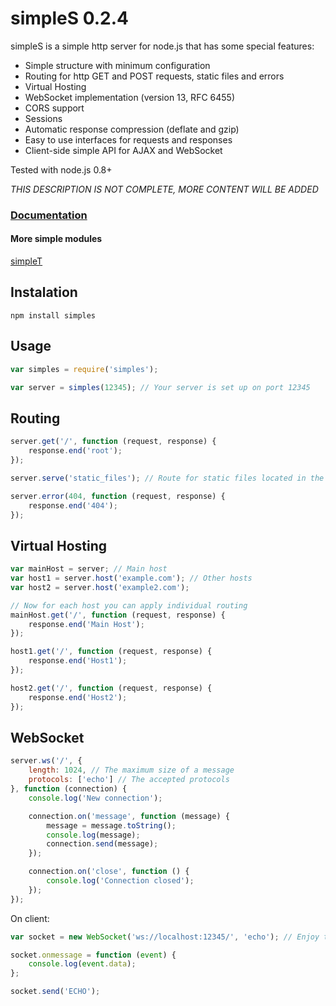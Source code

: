 # simpleS 0.2.4

simpleS is a simple http server for node.js that has some special features:

- Simple structure with minimum configuration
- Routing for http GET and POST requests, static files and errors
- Virtual Hosting
- WebSocket implementation (version 13, RFC 6455)
- CORS support
- Sessions
- Automatic response compression (deflate and gzip)
- Easy to use interfaces for requests and responses
- Client-side simple API for AJAX and WebSocket

Tested with node.js 0.8+

*THIS DESCRIPTION IS NOT COMPLETE, MORE CONTENT WILL BE ADDED*

### [Documentation](https://github.com/micnic/simpleS/wiki/Documentation "simpleS Documentation")

#### More simple modules
[simpleT](http://micnic.github.com/simpleT/)

## Instalation

	npm install simples

## Usage

```javascript
var simples = require('simples');

var server = simples(12345); // Your server is set up on port 12345
```

## Routing

```javascript
server.get('/', function (request, response) {
	response.end('root');
});

server.serve('static_files'); // Route for static files located in the folder "static_files"

server.error(404, function (request, response) {
	response.end('404');
});
```

## Virtual Hosting

```javascript
var mainHost = server; // Main host
var host1 = server.host('example.com'); // Other hosts
var host2 = server.host('example2.com');

// Now for each host you can apply individual routing
mainHost.get('/', function (request, response) {
	response.end('Main Host');
});

host1.get('/', function (request, response) {
	response.end('Host1');
});

host2.get('/', function (request, response) {
	response.end('Host2');
});
```

## WebSocket

```javascript
server.ws('/', {
	length: 1024, // The maximum size of a message
	protocols: ['echo'] // The accepted protocols
}, function (connection) {
	console.log('New connection');

	connection.on('message', function (message) {
		message = message.toString();
		console.log(message);
		connection.send(message);
	});

	connection.on('close', function () {
		console.log('Connection closed');
	});
});
```

On client:

```javascript
var socket = new WebSocket('ws://localhost:12345/', 'echo'); // Enjoy the real-time connection

socket.onmessage = function (event) {
	console.log(event.data);
};

socket.send('ECHO');
```